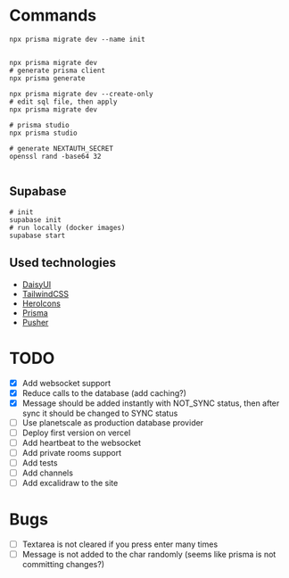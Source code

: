 # Commands

```shell
npx prisma migrate dev --name init


npx prisma migrate dev
# generate prisma client
npx prisma generate

npx prisma migrate dev --create-only
# edit sql file, then apply
npx prisma migrate dev

# prisma studio
npx prisma studio

# generate NEXTAUTH_SECRET
openssl rand -base64 32


```

## Supabase

```shell
# init
supabase init
# run locally (docker images)
supabase start
```

## Used technologies

- [DaisyUI](https://daisyui.com/)
- [TailwindCSS](https://tailwindcss.com/)
- [HeroIcons](https://heroicons.com/)
- [Prisma](https://www.prisma.io/)
- [Pusher](https://pusher.com/)

# TODO

- [x] Add websocket support
- [x] Reduce calls to the database (add caching?)
- [x] Message should be added instantly with NOT_SYNC status, then after sync it should be changed to SYNC status
- [ ] Use planetscale as production database provider
- [ ] Deploy first version on vercel
- [ ] Add heartbeat to the websocket
- [ ] Add private rooms support
- [ ] Add tests
- [ ] Add channels
- [ ] Add excalidraw to the site

# Bugs

- [ ] Textarea is not cleared if you press enter many times
- [ ] Message is not added to the char randomly (seems like prisma is not committing changes?)
